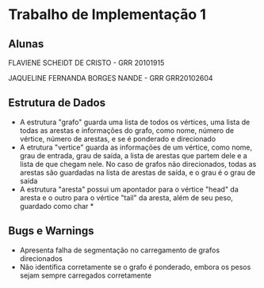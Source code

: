 Trabalho de Implementação 1
===========================

Alunas
------
FLAVIENE SCHEIDT DE CRISTO    - GRR 20101915

JAQUELINE FERNANDA BORGES NANDE - GRR GRR20102604 

Estrutura de Dados
------------------

- A estrutura "grafo" guarda uma lista de todos os vértices, uma lista de todas
    as arestas e informações do grafo, como nome, número de vértice, número de 
    arestas, e se é ponderado e direcionado
- A etrutura "vertice" guarda as informações de um vértice, como nome, grau de
    entrada, grau de saída, a lista de arestas que partem dele e a lista de
    que chegam nele. No caso de grafos não direcionados, todas as arestas são
    guardadas na lista de arestas de saída, e o grau é o grau de saída
- A estrutura "aresta" possui um apontador para o vértice "head" da aresta e o
    outro para o vértice "tail" da aresta, além de seu peso, guardado como char *


Bugs e Warnings
---------------

- Apresenta falha de segmentação no carregamento de grafos direcionados
- Não identifica corretamente se o grafo é ponderado, embora os pesos sejam
    sempre carregados corretamente